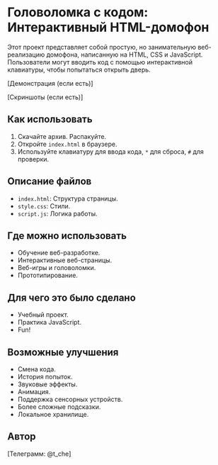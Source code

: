 # Головоломка с кодом: Интерактивный HTML-домофон

Этот проект представляет собой простую, но занимательную веб-реализацию домофона, написанную на HTML, CSS и JavaScript. Пользователи могут вводить код с помощью интерактивной клавиатуры, чтобы попытаться открыть дверь.

[Демонстрация (если есть)]

[Скриншоты (если есть)]

## Как использовать

1.  Скачайте архив. Распакуйте.
2.  Откройте `index.html` в браузере.
3.  Используйте клавиатуру для ввода кода, `*` для сброса, `#` для проверки.

## Описание файлов

*   `index.html`: Структура страницы.
*   `style.css`: Стили.
*   `script.js`: Логика работы.

## Где можно использовать

*   Обучение веб-разработке.
*   Интерактивные веб-страницы.
*   Веб-игры и головоломки.
*   Прототипирование.

## Для чего это было сделано

*   Учебный проект.
*   Практика JavaScript.
*   Fun!

## Возможные улучшения

*   Смена кода.
*   История попыток.
*   Звуковые эффекты.
*   Анимация.
*   Поддержка сенсорных устройств.
*   Более сложные подсказки.
*   Локальное хранилище.

## Автор

[Телеграмм: @t_che]
